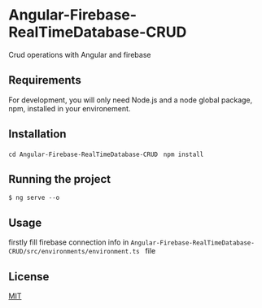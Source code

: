 # Angular-Firebase-RealTimeDatabase-CRUD
 Crud operations with Angular and firebase
 
## Requirements

For development, you will only need Node.js  and a node global package, npm, installed in your environement.

 
 
## Installation
  ```cd Angular-Firebase-RealTimeDatabase-CRUD```
 ``` npm install```
 
## Running the project

    $ ng serve --o
 


## Usage

firstly fill firebase connection info in ``` Angular-Firebase-RealTimeDatabase-CRUD/src/environments/environment.ts  ``` file





## License
[MIT](https://choosealicense.com/licenses/mit/)
